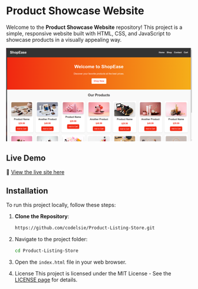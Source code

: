 # Product Showcase Website

Welcome to the **Product Showcase Website** repository! This project is a simple, responsive website built with HTML, CSS, and JavaScript to showcase products in a visually appealing way.

![Product Listing Website Screenshot](https://github.com/codelsie/Product-Listing-Store/blob/master/Screenshot%20from%202025-01-09%2012-31-07.png)

## Live Demo
🔗 [View the live site here](https://codelsie.github.io/Product-Listing-Store/)

## Installation
To run this project locally, follow these steps:

1. **Clone the Repository**:
   ```bash
   https://github.com/codelsie/Product-Listing-Store.git

2. Navigate to the project folder:
   ```bash
   cd Product-Listing-Store

3. Open the `index.html` file in your web browser.

4. License
This project is licensed under the MIT License - See the [LICENSE page](https://opensource.org/licenses/MIT) for details.
